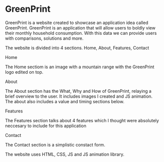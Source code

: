# GreenPrint
GreenPrint is a website created to showcase an application idea called GreenPrint.
GreenPrint is an application that will allow users to boldly view their monthly 
household consumption. With this data we can provide users with comparisons, solutions
and more.

The website is divided into 4 sections. Home, About, Features, Contact

Home

The Home sectiom is an image with a mountain range with the GreenPrint logo edited on top.

About

The About section has the What, Why and How of GreenPrint, relaying a brief overview to the user.
It includes images I created and JS animation. The about also includes a value and timing sections
below.

Features

The Features section talks about 4 features which I thought were absolutely neccesary to include 
for this application

Contact

The Contact section is a simplistic constact form. 

The website uses HTML, CSS, JS and JS animation library.
